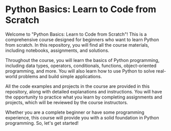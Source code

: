 # Python Basics: Learn to Code from Scratch

Welcome to "Python Basics: Learn to Code from Scratch"! This is a comprehensive course designed for beginners who want to learn Python from scratch. In this repository, you will find all the course materials, including notebooks, assignments, and solutions.

Throughout the course, you will learn the basics of Python programming, including data types, operators, conditionals, functions, object-oriented programming, and more. You will also learn how to use Python to solve real-world problems and build simple applications.

All the code examples and projects in the course are provided in this repository, along with detailed explanations and instructions. You will have the opportunity to practice what you learn by completing assignments and projects, which will be reviewed by the course instructors.

Whether you are a complete beginner or have some programming experience, this course will provide you with a solid foundation in Python programming. So, let's get started!
